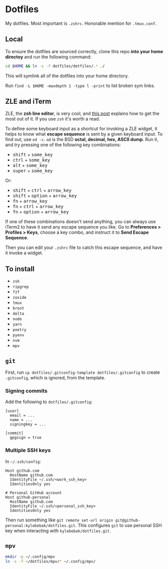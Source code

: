 # Dotfiles

My dotfiles. Most important is `.zshrc`. Honorable mention for `.tmux.conf`.

## Local

To ensure the dotfiles are sourced correctly, clone this repo **into your home directoy** and run the following command:

```sh
cd $HOME && ln -s -f dotfiles/dotfiles/.* ./
```

This will symlink all of the dotfiles into your home directory.

Run `find -L $HOME -maxdepth 1 -type l -print` to list broken sym links.

## ZLE and iTerm

ZLE, the **zsh line editor**, is very cool, and [this post](http://sgeb.io/posts/2014/04/zsh-zle-custom-widgets/) explains how to get the most out of it. If you use `zsh` it's worth a read.

To define some keyboard input as a shortcut for invoking a ZLE widget, it helps to know what **escape sequence** is sent by a given keyboard input. To find out, use `od -c`. `od` is the BSD **octal, decimal, hex, ASCII dump**. Run it, and try pressing one of the following key combinations:

- <kbd>shift</kbd> + <kbd>some_key</kbd>
- <kbd>ctrl</kbd> + <kbd>some_key</kbd>
- <kbd>alt</kbd> + <kbd>some_key</kbd>
- <kbd>super</kbd> + <kbd>some_key</kbd>

Or:

- <kbd>shift</kbd> + <kbd>ctrl</kbd> + <kbd>arrow_key</kbd>
- <kbd>shift</kbd> + <kbd>option</kbd> + <kbd>arrow_key</kbd>
- <kbd>fn</kbd> + <kbd>arrow_key</kbd>
- <kbd>fn</kbd> + <kbd>ctrl</kbd> + <kbd>arrow_key</kbd>
- <kbd>fn</kbd> + <kbd>option</kbd> + <kbd>arrow_key</kbd>

If one of these combinations doesn't send anything, you can always use iTerm2 to have it send any escape sequence you like. Go to **Preferences > Profiles > Keys**, choose a key combo, and instruct it to **Send Escape Sequence**.

Then you can edit your `.zshrc` file to catch this escape sequence, and have it invoke a widget.

## To install

- `zsh`
- `ripgrep`
- `fzf`
- `zoxide`
- `tmux`
- `broot`
- `delta`
- `node`
- `yarn`
- `poetry`
- `pyenv`
- `nvm`
- `mpv`

## `git`

First, run `cp dotfiles/.gitconfig-template dotfiles/.gitconfig` to create `.gitconfig`, which is ignored, from the template.

### Signing commits

Add the following to `dotfiles/.gitconfig`:

```
[user]
  email = ...
  name = ...
  signingkey = ...

[commit]
  gpgsign = true
```

### Multiple SSH keys

In `~/.ssh/config`:

```
Host github.com
  HostName github.com
  IdentityFile ~/.ssh/<work_ssh_key>
  IdentitiesOnly yes

# Personal GitHub account
Host github-personal
  HostName github.com
  IdentityFile ~/.ssh/<personal_ssh_key>
  IdentitiesOnly yes
```

Then run something like `git remote set-url origin git@github-personal:kylebebak/dotfiles.git`. This configures `git` to use personal SSH key when interacting with `kylebebak/dotfiles.git`.

## `mpv`

```sh
mkdir -p ~/.config/mpv
ln -s -f ~/dotfiles/mpv/* ~/.config/mpv/
```

